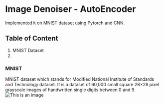 # Image Denoiser - AutoEncoder 
Implemented it on MNIST dataset using Pytorch and CNN.

## Table of Content
1. MNIST Dataset
2. 

### MNIST
MNIST dataset which stands for Modified National Institute of Standards and Technology dataset. It is a dataset of 60,000 small square 28×28 pixel grayscale images of handwritten single digits between 0 and 9. 
![This is an image](https://encrypted-tbn0.gstatic.com/images?q=tbn:ANd9GcQI3MtlwiEYvnWsRhIV1sWYa16YjBdYn1ICMeoe0vUw_GNeGZMjcC74WkXz1CdnOpMqb8k&usqp=CAU)
